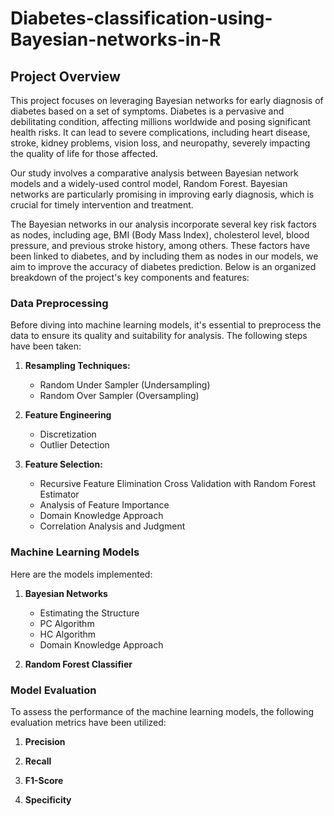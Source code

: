 # Diabetes-classification-using-Bayesian-networks-in-R

## Project Overview

This project focuses on leveraging Bayesian networks for early diagnosis of diabetes based on a set of symptoms. Diabetes is a pervasive and debilitating condition, affecting millions worldwide and posing significant health risks. It can lead to severe complications, including heart disease, stroke, kidney problems, vision loss, and neuropathy, severely impacting the quality of life for those affected.

Our study involves a comparative analysis between Bayesian network models and a widely-used control model, Random Forest. Bayesian networks are particularly promising in improving early diagnosis, which is crucial for timely intervention and treatment.

The Bayesian networks in our analysis incorporate several key risk factors as nodes, including age, BMI (Body Mass Index), cholesterol level, blood pressure, and previous stroke history, among others. These factors have been linked to diabetes, and by including them as nodes in our models, we aim to improve the accuracy of diabetes prediction. Below is an organized breakdown of the project's key components and features:

### Data Preprocessing

Before diving into machine learning models, it's essential to preprocess the data to ensure its quality and suitability for analysis. The following steps have been taken:

1. **Resampling Techniques:** 
   - Random Under Sampler (Undersampling)
   - Random Over Sampler (Oversampling)

2. **Feature Engineering**
   - Discretization
   - Outlier Detection

3. **Feature Selection:** 
   - Recursive Feature Elimination Cross Validation with Random Forest Estimator 
   - Analysis of Feature Importance	
   - Domain Knowledge Approach
   - Correlation Analysis and Judgment

### Machine Learning Models

Here are the models implemented:

1. **Bayesian Networks**
   - Estimating the Structure	
   - PC Algorithm
   - HC Algorithm
   - Domain Knowledge Approach  

2. **Random Forest Classifier**

### Model Evaluation

To assess the performance of the machine learning models, the following evaluation metrics have been utilized:

1. **Precision**

2. **Recall**

3. **F1-Score**

4. **Specificity**
